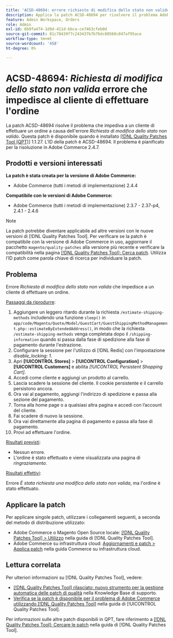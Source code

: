 ```yaml
---
title: 'ACSD-48694: errore richiesto di modifica dello stato non valido che impedisce al cliente di effettuare l''ordine'
description: Applica la patch ACSD-48694 per risolvere il problema Adobe Commerce, nel caso in cui l’errore *Richiesta di modifica dello stato non valido* impedisca a un cliente di effettuare un ordine.
feature: Admin Workspace, Orders
role: Admin
exl-id: 6b9fa474-1d9d-411d-bbca-ce7463cfeb0d
source-git-commit: 81c78439f7c243437b7b76dc80560c847af95ace
workflow-type: tm+mt
source-wordcount: '458'
ht-degree: 0%

---
```


# ACSD-48694: *Richiesta di modifica dello stato non valida* errore che impedisce al cliente di effettuare l&#39;ordine

La patch ACSD-48694 risolve il problema che impediva a un cliente di effettuare un ordine a causa dell&#39;errore *Richiesta di modifica dello stato non valido*. Questa patch è disponibile quando è installato [[!DNL Quality Patches Tool (QPT)]](https://experienceleague.adobe.com/en/docs/commerce-knowledge-base/kb/announcements/commerce-announcements/magento-quality-patches-released-new-tool-to-self-serve-quality-patches) 1.1.27. L’ID della patch è ACSD-48694. Il problema è pianificato per la risoluzione in Adobe Commerce 2.4.7.

## Prodotti e versioni interessati

**La patch è stata creata per la versione di Adobe Commerce:**

* Adobe Commerce (tutti i metodi di implementazione) 2.4.4

**Compatibile con le versioni di Adobe Commerce:**

* Adobe Commerce (tutti i metodi di implementazione) 2.3.7 - 2.37-p4, 2.4.1 - 2.4.6

>[!NOTE]
>
>La patch potrebbe diventare applicabile ad altre versioni con le nuove versioni di [!DNL Quality Patches Tool]. Per verificare se la patch è compatibile con la versione di Adobe Commerce in uso, aggiornare il pacchetto `magento/quality-patches` alla versione più recente e verificare la compatibilità nella pagina [[!DNL Quality Patches Tool]: Cerca patch](https://experienceleague.adobe.com/tools/commerce-quality-patches/index.html). Utilizza l’ID patch come parola chiave di ricerca per individuare la patch.

## Problema

Errore *Richiesta di modifica dello stato non valida* che impedisce a un cliente di effettuare un ordine.

<u>Passaggi da riprodurre</u>:

1. Aggiungere un leggero ritardo durante la richiesta `/estimate-shipping-methods` includendo una funzione `sleep()` in `app/code/Magento/Quote/Model/GuestCart/GuestShippingMethodManagement.php::estimateByExtendedAddress()`, in modo che la richiesta `/estimate-shipping-methods` venga completata dopo il `/shipping-information` quando si passa dalla fase di spedizione alla fase di pagamento durante l&#39;estrazione.
1. Configurare la sessione per l&#39;utilizzo di [!DNL Redis] con l&#39;impostazione *disable_locking: 1*.
1. Apri **[!UICONTROL Stores]** > **[!UICONTROL Configuration]** > **[!UICONTROL Customers]** e abilita *[!UICONTROL Persistent Shopping Cart]*.
1. Accedi come cliente e aggiungi un prodotto al carrello.
1. Lascia scadere la sessione del cliente. Il cookie persistente e il carrello persistono ancora.
1. Ora vai al pagamento, aggiungi l&#39;indirizzo di spedizione e passa alla sezione del pagamento.
1. Torna alla home page o a qualsiasi altra pagina e accedi con l’account del cliente.
1. Fai scadere di nuovo la sessione.
1. Ora vai direttamente alla pagina di pagamento e passa alla fase di pagamento.
1. Provi ad effettuare l&#39;ordine.

<u>Risultati previsti</u>:

* Nessun errore.
* L&#39;ordine è stato effettuato e viene visualizzata una pagina di *ringraziamento*.

<u>Risultati effettivi</u>:

Errore *È stata richiesta una modifica dello stato non valida*, ma l&#39;ordine è stato effettuato.

## Applicare la patch

Per applicare singole patch, utilizzare i collegamenti seguenti, a seconda del metodo di distribuzione utilizzato:

* Adobe Commerce o Magento Open Source locale: [[!DNL Quality Patches Tool] > Utilizzo](/help/tools/quality-patches-tool/usage.md) nella guida di [!DNL Quality Patches Tool].
* Adobe Commerce su infrastruttura cloud: [Aggiornamenti e patch > Applica patch](https://experienceleague.adobe.com/docs/commerce-cloud-service/user-guide/develop/upgrade/apply-patches.html) nella guida Commerce su infrastruttura cloud.

## Lettura correlata

Per ulteriori informazioni su [!DNL Quality Patches Tool], vedere:

* [[!DNL Quality Patches Tool] rilasciato: nuovo strumento per la gestione automatica delle patch di qualità](https://experienceleague.adobe.com/en/docs/commerce-knowledge-base/kb/announcements/commerce-announcements/magento-quality-patches-released-new-tool-to-self-serve-quality-patches) nella Knowledge Base di supporto.
* [Verifica se la patch è disponibile per il problema di Adobe Commerce utilizzando  [!DNL Quality Patches Tool]](/help/tools/quality-patches-tool/patches-available-in-qpt/check-patch-for-magento-issue-with-magento-quality-patches.md) nella guida di [!UICONTROL Quality Patches Tool].


Per informazioni sulle altre patch disponibili in QPT, fare riferimento a [[!DNL Quality Patches Tool]: Cercare le patch](https://experienceleague.adobe.com/tools/commerce-quality-patches/index.html) nella guida di [!DNL Quality Patches Tool].
